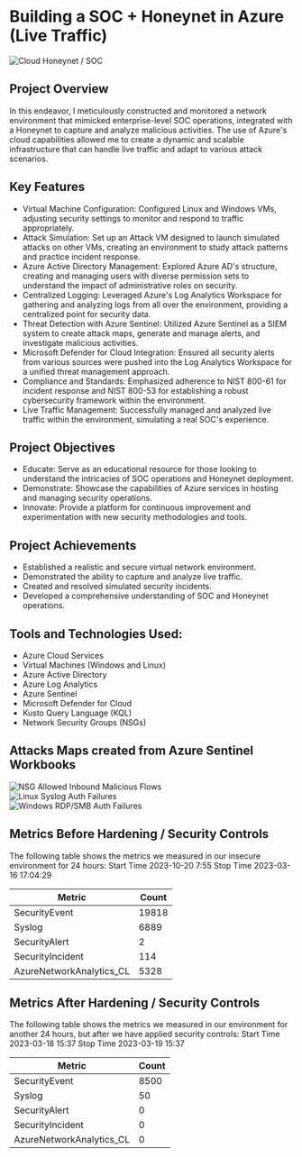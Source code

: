 # Building a SOC + Honeynet in Azure (Live Traffic)
![Cloud Honeynet / SOC](https://i.imgur.com/ZWxe03e.jpg)

## Project Overview
In this endeavor, I meticulously constructed and monitored a network environment that mimicked enterprise-level SOC operations, integrated with a Honeynet to capture and analyze malicious activities. The use of Azure's cloud capabilities allowed me to create a dynamic and scalable infrastructure that can handle live traffic and adapt to various attack scenarios.

## Key Features
- Virtual Machine Configuration: Configured Linux and Windows VMs, adjusting security settings to monitor and respond to traffic appropriately.
- Attack Simulation: Set up an Attack VM designed to launch simulated attacks on other VMs, creating an environment to study attack patterns and practice incident response.
- Azure Active Directory Management: Explored Azure AD's structure, creating and managing users with diverse permission sets to understand the impact of administrative roles on security.
- Centralized Logging: Leveraged Azure's Log Analytics Workspace for gathering and analyzing logs from all over the environment, providing a centralized point for security data.
- Threat Detection with Azure Sentinel: Utilized Azure Sentinel as a SIEM system to create attack maps, generate and manage alerts, and investigate malicious activities.
- Microsoft Defender for Cloud Integration: Ensured all security alerts from various sources were pushed into the Log Analytics Workspace for a unified threat management approach.
- Compliance and Standards: Emphasized adherence to NIST 800-61 for incident response and NIST 800-53 for establishing a robust cybersecurity framework within the environment.
- Live Traffic Management: Successfully managed and analyzed live traffic within the environment, simulating a real SOC's experience.

## Project Objectives
- Educate: Serve as an educational resource for those looking to understand the intricacies of SOC operations and Honeynet deployment.
- Demonstrate: Showcase the capabilities of Azure services in hosting and managing security operations.
- Innovate: Provide a platform for continuous improvement and experimentation with new security methodologies and tools.

## Project Achievements
- Established a realistic and secure virtual network environment.
- Demonstrated the ability to capture and analyze live traffic.
- Created and resolved simulated security incidents.
- Developed a comprehensive understanding of SOC and Honeynet operations.

## Tools and Technologies Used:
- Azure Cloud Services
- Virtual Machines (Windows and Linux)
- Azure Active Directory
- Azure Log Analytics
- Azure Sentinel
- Microsoft Defender for Cloud
- Kusto Query Language (KQL)
- Network Security Groups (NSGs)

## Attacks Maps created from Azure Sentinel Workbooks
![NSG Allowed Inbound Malicious Flows](https://github.com/jnj3uf212121/images/blob/821268c33d0257d4bbf1d4caed508cfe23697895/nsg.PNG)<br>
![Linux Syslog Auth Failures](https://github.com/jnj3uf212121/images/blob/821268c33d0257d4bbf1d4caed508cfe23697895/linux.PNG)<br>
![Windows RDP/SMB Auth Failures](https://github.com/jnj3uf212121/images/blob/821268c33d0257d4bbf1d4caed508cfe23697895/windows.PNG)<br>

## Metrics Before Hardening / Security Controls

The following table shows the metrics we measured in our insecure environment for 24 hours:
Start Time 2023-10-20 7:55
Stop Time 2023-03-16 17:04:29

| Metric                   | Count
| ------------------------ | -----
| SecurityEvent            | 19818
| Syslog                   | 6889
| SecurityAlert            | 2
| SecurityIncident         | 114
| AzureNetworkAnalytics_CL | 5328

## Metrics After Hardening / Security Controls

The following table shows the metrics we measured in our environment for another 24 hours, but after we have applied security controls:
Start Time 2023-03-18 15:37
Stop Time	2023-03-19 15:37

| Metric                   | Count
| ------------------------ | -----
| SecurityEvent            | 8500
| Syslog                   | 50
| SecurityAlert            | 0
| SecurityIncident         | 0
| AzureNetworkAnalytics_CL | 0
                                                                              
